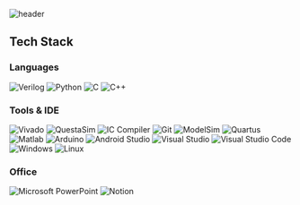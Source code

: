 ![header](firework@4x-1.0s-1035px-250px)

## Tech Stack
### Languages
![Verilog](https://img.shields.io/badge/Verilog-734F96?style=for-the-badge&logoColor=white)
![Python](https://img.shields.io/badge/Python-3776AB?style=for-the-badge&logo=python&logoColor=white)
![C](https://img.shields.io/badge/C-A8B9CC?style=for-the-badge&logo=c&logoColor=white)
![C++](https://img.shields.io/badge/C++-00599C?style=for-the-badge&logo=cplusplus&logoColor=white)

### Tools & IDE
![Vivado](https://img.shields.io/badge/Vivado-FFB81C?style=for-the-badge&logoColor=white)
![QuestaSim](https://img.shields.io/badge/QuestaSim-009999?style=for-the-badge&logo=siemens&logoColor=white&logoWidth=30)
![IC Compiler](https://img.shields.io/badge/IC%20Compiler-8C1932?style=for-the-badge&logoColor=white)
![Git](https://img.shields.io/badge/Git-F05032?style=for-the-badge&logo=git&logoColor=white)
![ModelSim](https://img.shields.io/badge/ModelSim-007ACC?style=for-the-badge&logoColor=white&logo=#0071C5)
![Quartus](https://img.shields.io/badge/Quartus-0071C5?style=for-the-badge&logo=intel&logoColor=white)
![Matlab](https://img.shields.io/badge/MATLAB-0076A8?style=for-the-badge&logo=mathworks&logoColor=white)
![Arduino](https://img.shields.io/badge/Arduino-00979D?style=for-the-badge&logo=arduino&logoColor=white)
![Android Studio](https://img.shields.io/badge/Android%20Studio-3DDC84?style=for-the-badge&logo=androidstudio&logoColor=white)
![Visual Studio](https://img.shields.io/badge/Visual%20Studio-5C2D91?style=for-the-badge&logo=visualstudio&logoColor=white)
![Visual Studio Code](https://img.shields.io/badge/Visual%20Studio%20Code-007ACC?style=for-the-badge&logo=visualstudiocode&logoColor=white)
![Windows](https://img.shields.io/badge/Windows-0078D6?style=for-the-badge&logo=windows&logoColor=white)
![Linux](https://img.shields.io/badge/Linux-FCC624?style=for-the-badge&logo=linux&logoColor=black)

### Office
![Microsoft PowerPoint](https://img.shields.io/badge/Microsoft%20PowerPoint-B7472A?style=for-the-badge&logo=microsoftpowerpoint&logoColor=white)
![Notion](https://img.shields.io/badge/Notion-000000?style=for-the-badge&logo=notion&logoColor=white)


<!--
**dlwnstlr1010/dlwnstlr1010** is a ✨ _special_ ✨ repository because its `README.md` (this file) appears on your GitHub profile.

Here are some ideas to get you started:

- 🔭 I’m currently working on ...
- 🌱 I’m currently learning ...
- 👯 I’m looking to collaborate on ...
- 🤔 I’m looking for help with ...
- 💬 Ask me about ...
- 📫 How to reach me: ...
- 😄 Pronouns: ...
- ⚡ Fun fact: ...
-->
